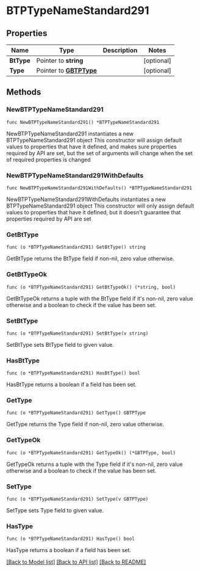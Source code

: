 # BTPTypeNameStandard291

## Properties

Name | Type | Description | Notes
------------ | ------------- | ------------- | -------------
**BtType** | Pointer to **string** |  | [optional] 
**Type** | Pointer to [**GBTPType**](GBTPType.md) |  | [optional] 

## Methods

### NewBTPTypeNameStandard291

`func NewBTPTypeNameStandard291() *BTPTypeNameStandard291`

NewBTPTypeNameStandard291 instantiates a new BTPTypeNameStandard291 object
This constructor will assign default values to properties that have it defined,
and makes sure properties required by API are set, but the set of arguments
will change when the set of required properties is changed

### NewBTPTypeNameStandard291WithDefaults

`func NewBTPTypeNameStandard291WithDefaults() *BTPTypeNameStandard291`

NewBTPTypeNameStandard291WithDefaults instantiates a new BTPTypeNameStandard291 object
This constructor will only assign default values to properties that have it defined,
but it doesn't guarantee that properties required by API are set

### GetBtType

`func (o *BTPTypeNameStandard291) GetBtType() string`

GetBtType returns the BtType field if non-nil, zero value otherwise.

### GetBtTypeOk

`func (o *BTPTypeNameStandard291) GetBtTypeOk() (*string, bool)`

GetBtTypeOk returns a tuple with the BtType field if it's non-nil, zero value otherwise
and a boolean to check if the value has been set.

### SetBtType

`func (o *BTPTypeNameStandard291) SetBtType(v string)`

SetBtType sets BtType field to given value.

### HasBtType

`func (o *BTPTypeNameStandard291) HasBtType() bool`

HasBtType returns a boolean if a field has been set.

### GetType

`func (o *BTPTypeNameStandard291) GetType() GBTPType`

GetType returns the Type field if non-nil, zero value otherwise.

### GetTypeOk

`func (o *BTPTypeNameStandard291) GetTypeOk() (*GBTPType, bool)`

GetTypeOk returns a tuple with the Type field if it's non-nil, zero value otherwise
and a boolean to check if the value has been set.

### SetType

`func (o *BTPTypeNameStandard291) SetType(v GBTPType)`

SetType sets Type field to given value.

### HasType

`func (o *BTPTypeNameStandard291) HasType() bool`

HasType returns a boolean if a field has been set.


[[Back to Model list]](../README.md#documentation-for-models) [[Back to API list]](../README.md#documentation-for-api-endpoints) [[Back to README]](../README.md)


